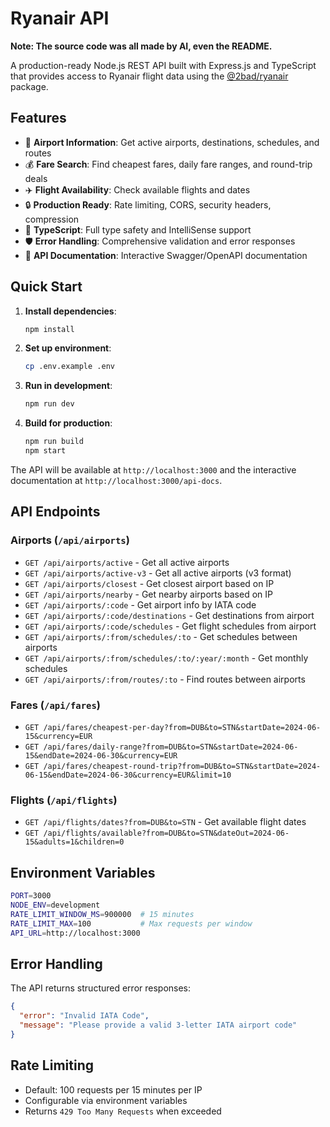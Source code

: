 # Ryanair API

**Note: The source code was all made by AI, even the README.**

A production-ready Node.js REST API built with Express.js and TypeScript that provides access to Ryanair flight data using the [@2bad/ryanair](https://github.com/2BAD/ryanair) package.

## Features

- 🛫 **Airport Information**: Get active airports, destinations, schedules, and routes
- 💰 **Fare Search**: Find cheapest fares, daily fare ranges, and round-trip deals
- ✈️ **Flight Availability**: Check available flights and dates
- 🔒 **Production Ready**: Rate limiting, CORS, security headers, compression
- 📝 **TypeScript**: Full type safety and IntelliSense support
- 🛡️ **Error Handling**: Comprehensive validation and error responses
- 📖 **API Documentation**: Interactive Swagger/OpenAPI documentation

## Quick Start

1. **Install dependencies**:

   ```bash
   npm install
   ```

2. **Set up environment**:

   ```bash
   cp .env.example .env
   ```

3. **Run in development**:

   ```bash
   npm run dev
   ```

4. **Build for production**:
   ```bash
   npm run build
   npm start
   ```

The API will be available at `http://localhost:3000` and the interactive documentation at `http://localhost:3000/api-docs`.

## API Endpoints

### Airports (`/api/airports`)

- `GET /api/airports/active` - Get all active airports
- `GET /api/airports/active-v3` - Get all active airports (v3 format)
- `GET /api/airports/closest` - Get closest airport based on IP
- `GET /api/airports/nearby` - Get nearby airports based on IP
- `GET /api/airports/:code` - Get airport info by IATA code
- `GET /api/airports/:code/destinations` - Get destinations from airport
- `GET /api/airports/:code/schedules` - Get flight schedules from airport
- `GET /api/airports/:from/schedules/:to` - Get schedules between airports
- `GET /api/airports/:from/schedules/:to/:year/:month` - Get monthly schedules
- `GET /api/airports/:from/routes/:to` - Find routes between airports

### Fares (`/api/fares`)

- `GET /api/fares/cheapest-per-day?from=DUB&to=STN&startDate=2024-06-15&currency=EUR`
- `GET /api/fares/daily-range?from=DUB&to=STN&startDate=2024-06-15&endDate=2024-06-30&currency=EUR`
- `GET /api/fares/cheapest-round-trip?from=DUB&to=STN&startDate=2024-06-15&endDate=2024-06-30&currency=EUR&limit=10`

### Flights (`/api/flights`)

- `GET /api/flights/dates?from=DUB&to=STN` - Get available flight dates
- `GET /api/flights/available?from=DUB&to=STN&dateOut=2024-06-15&adults=1&children=0`

## Environment Variables

```bash
PORT=3000
NODE_ENV=development
RATE_LIMIT_WINDOW_MS=900000  # 15 minutes
RATE_LIMIT_MAX=100           # Max requests per window
API_URL=http://localhost:3000
```

## Error Handling

The API returns structured error responses:

```json
{
  "error": "Invalid IATA Code",
  "message": "Please provide a valid 3-letter IATA airport code"
}
```

## Rate Limiting

- Default: 100 requests per 15 minutes per IP
- Configurable via environment variables
- Returns `429 Too Many Requests` when exceeded
